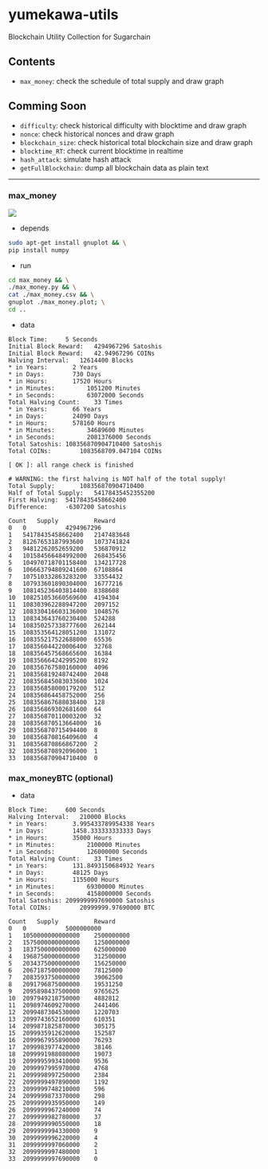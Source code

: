 # yumekawa-utils
Blockchain Utility Collection for Sugarchain

## Contents
 - `max_money`: check the schedule of total supply and draw graph

## Comming Soon
 - `difficulty`: check historical difficulty with blocktime and draw graph
 - `nonce`: check historical nonces and draw graph
 - `blockchain_size`: check historical total blockchain size and draw graph
 - `blocktime_RT`: check current blocktime in realtime
 - `hash_attack`: simulate hash attack
 - `getFullBlockchain`: dump all blockchain data as plain text

-----

### max_money
![](https://github.com/sugarchain-project/yumekawa-utils/blob/master/max_money/max_money.png)

 - depends
```bash
sudo apt-get install gnuplot && \
pip install numpy
```

 - run
```bash
cd max_money && \
./max_money.py && \
cat ./max_money.csv && \
gnuplot ./max_money.plot; \
cd ..
```

 - data
```
Block Time:		5 Seconds
Initial Block Reward:	4294967296 Satoshis
Initial Block Reward:	42.94967296 COINs
Halving Interval:	12614400 Blocks
* in Years:		  2 Years
* in Days:		  730 Days
* in Hours:		  17520 Hours
* in Minutes:		  1051200 Minutes
* in Seconds:		  63072000 Seconds
Total Halving Count:	33 Times
* in Years:		  66 Years
* in Days:		  24090 Days
* in Hours:		  578160 Hours
* in Minutes:		  34689600 Minutes
* in Seconds:		  2081376000 Seconds
Total Satoshis:	108356870904710400 Satoshis
Total COINs:		1083568709.047104 COINs

[ OK ]: all range check is finished

# WARNING: the first halving is NOT half of the total supply!
Total Supply:		108356870904710400
Half of Total Supply:	54178435452355200
First Halving:	54178435458662400
Difference:		-6307200 Satoshis

Count	Supply			Reward
0	0			4294967296
1	54178435458662400	2147483648
2	81267653187993600	1073741824
3	94812262052659200	536870912
4	101584566484992000	268435456
5	104970718701158400	134217728
6	106663794809241600	67108864
7	107510332863283200	33554432
8	107933601890304000	16777216
9	108145236403814400	8388608
10	108251053660569600	4194304
11	108303962288947200	2097152
12	108330416603136000	1048576
13	108343643760230400	524288
14	108350257338777600	262144
15	108353564128051200	131072
16	108355217522688000	65536
17	108356044220006400	32768
18	108356457568665600	16384
19	108356664242995200	8192
20	108356767580160000	4096
21	108356819248742400	2048
22	108356845083033600	1024
23	108356858000179200	512
24	108356864458752000	256
25	108356867688038400	128
26	108356869302681600	64
27	108356870110003200	32
28	108356870513664000	16
29	108356870715494400	8
30	108356870816409600	4
31	108356870866867200	2
32	108356870892096000	1
33	108356870904710400	0
```

### max_moneyBTC (optional)
<!-- ![](https://github.com/sugarchain-project/yumekawa-utils/blob/master/max_moneyBTC/max_moneyBTC.png) -->

 - data
```
Block Time:		600 Seconds
Halving Interval:	210000 Blocks
* in Years:		  3.995433789954338 Years
* in Days:		  1458.333333333333 Days
* in Hours:		  35000 Hours
* in Minutes:		  2100000 Minutes
* in Seconds:		  126000000 Seconds
Total Halving Count:	33 Times
* in Years:		  131.8493150684932 Years
* in Days:		  48125 Days
* in Hours:		  1155000 Hours
* in Minutes:		  69300000 Minutes
* in Seconds:		  4158000000 Seconds
Total Satoshis:	2099999997690000 Satoshis
Total COINs:		20999999.97690000 BTC

Count	Supply			Reward
0	0			5000000000
1	1050000000000000	2500000000
2	1575000000000000	1250000000
3	1837500000000000	625000000
4	1968750000000000	312500000
5	2034375000000000	156250000
6	2067187500000000	78125000
7	2083593750000000	39062500
8	2091796875000000	19531250
9	2095898437500000	9765625
10	2097949218750000	4882812
11	2098974609270000	2441406
12	2099487304530000	1220703
13	2099743652160000	610351
14	2099871825870000	305175
15	2099935912620000	152587
16	2099967955890000	76293
17	2099983977420000	38146
18	2099991988080000	19073
19	2099995993410000	9536
20	2099997995970000	4768
21	2099998997250000	2384
22	2099999497890000	1192
23	2099999748210000	596
24	2099999873370000	298
25	2099999935950000	149
26	2099999967240000	74
27	2099999982780000	37
28	2099999990550000	18
29	2099999994330000	9
30	2099999996220000	4
31	2099999997060000	2
32	2099999997480000	1
33	2099999997690000	0
```